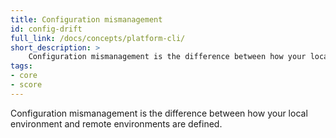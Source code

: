 ```yaml
---
title: Configuration mismanagement
id: config-drift
full_link: /docs/concepts/platform-cli/
short_description: >
    Configuration mismanagement is the difference between how your local environment and remote environments are defined.
tags:
- core
- score
---
```


Configuration mismanagement is the difference between how your local environment and remote environments are defined.
